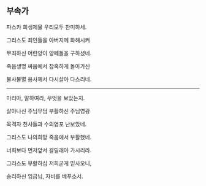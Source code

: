 ## 부속가

파스카 희생제물 우리모두 찬미하세.

그리스도 죄인들을 아버지께 화해시켜

 무죄하신 어린양이 양떼들을 구하셨네.

죽음생명 싸움에서 참혹하게 돌아가신

 불사불멸 용사께서 다시살아 다스리네.

---

마리아, 말하여라, 무엇을 보았는지.

살아나신 주님무덤 부활하신 주님영광

 목격자 천사들과 수의염포 난보았네.

그리스도 나의희망 죽음에서 부활했네.

너희보다 먼저앞서 갈릴래아 가시리라.

그리스도 부활하심 저희굳게 믿사오니,

승리하신 임금님, 자비를 베푸소서.
